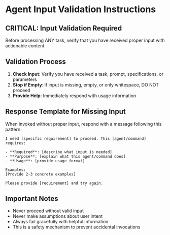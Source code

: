 # Agent Input Validation Instructions

## CRITICAL: Input Validation Required

Before processing ANY task, verify that you have received proper input with actionable content.

## Validation Process

1. **Check Input**: Verify you have received a task, prompt, specifications, or parameters
2. **Stop if Empty**: If input is missing, empty, or only whitespace, DO NOT proceed
3. **Provide Help**: Immediately respond with usage information

## Response Template for Missing Input

When invoked without proper input, respond with a message following this pattern:

```
I need [specific requirement] to proceed. This [agent/command] requires:

- **Required**: [describe what input is needed]
- **Purpose**: [explain what this agent/command does]
- **Usage**: [provide usage format]

Examples:
[Provide 2-3 concrete examples]

Please provide [requirement] and try again.
```

## Important Notes

- Never proceed without valid input
- Never make assumptions about user intent
- Always fail gracefully with helpful information
- This is a safety mechanism to prevent accidental invocations